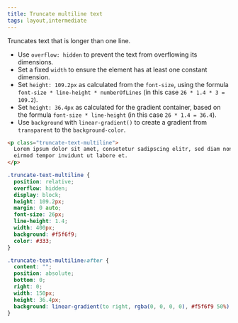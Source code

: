 ```yaml
---
title: Truncate multiline text
tags: layout,intermediate
---
```


Truncates text that is longer than one line.

- Use `overflow: hidden` to prevent the text from overflowing its dimensions.
- Set a fixed `width` to ensure the element has at least one constant dimension.
- Set `height: 109.2px` as calculated from the `font-size`, using the formula `font-size * line-height * numberOfLines` (in this case `26 * 1.4 * 3 = 109.2`).
- Set `height: 36.4px` as calculated for the gradient container, based on the formula `font-size * line-height` (in this case `26 * 1.4 = 36.4`).
- Use `background` with `linear-gradient()` to create a gradient from `transparent` to the `background-color`.

```html
<p class="truncate-text-multiline">
  Lorem ipsum dolor sit amet, consetetur sadipscing elitr, sed diam nonumy
  eirmod tempor invidunt ut labore et.
</p>
```

```css
.truncate-text-multiline {
  position: relative;
  overflow: hidden;
  display: block;
  height: 109.2px;
  margin: 0 auto;
  font-size: 26px;
  line-height: 1.4;
  width: 400px;
  background: #f5f6f9;
  color: #333;
}

.truncate-text-multiline:after {
  content: "";
  position: absolute;
  bottom: 0;
  right: 0;
  width: 150px;
  height: 36.4px;
  background: linear-gradient(to right, rgba(0, 0, 0, 0), #f5f6f9 50%);
}
```
